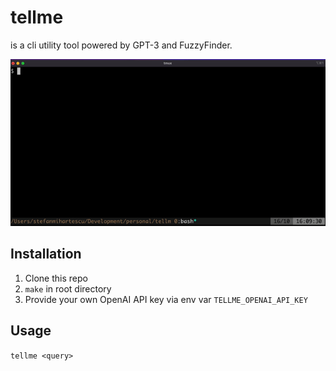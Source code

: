 # tellme

is a cli utility tool powered by GPT-3 and FuzzyFinder.

![demo](./docs/demo.gif)

## Installation

1. Clone this repo
2. ```make``` in root directory
3. Provide your own OpenAI API key via env var ```TELLME_OPENAI_API_KEY```

## Usage

```tellme <query>```
